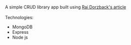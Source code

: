 A simple CRUD library app built using [Rai Dorzback's article ](https://raisadorzback.hashnode.dev/crud-app#heading-project-setup)
<br><br>
Technologies:
- MongoDB
- Express
- Node js

